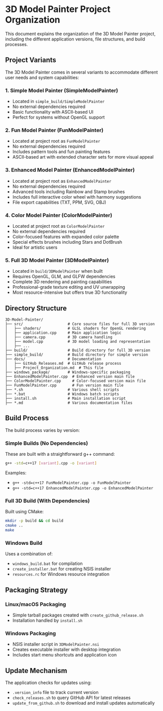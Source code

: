 # 3D Model Painter Project Organization

This document explains the organization of the 3D Model Painter project, including the different application versions, file structures, and build processes.

## Project Variants

The 3D Model Painter comes in several variants to accommodate different user needs and system capabilities:

### 1. Simple Model Painter (SimpleModelPainter)

- Located in `simple_build/SimpleModelPainter`
- No external dependencies required
- Basic functionality with ASCII-based UI
- Perfect for systems without OpenGL support

### 2. Fun Model Painter (FunModelPainter)

- Located at project root as `FunModelPainter`
- No external dependencies required
- Includes pattern tools and fun painting features
- ASCII-based art with extended character sets for more visual appeal

### 3. Enhanced Model Painter (EnhancedModelPainter)

- Located at project root as `EnhancedModelPainter`
- No external dependencies required
- Advanced tools including Rainbow and Stamp brushes
- Includes full interactive color wheel with harmony suggestions
- File export capabilities (TXT, PPM, SVG, OBJ)

### 4. Color Model Painter (ColorModelPainter)

- Located at project root as `ColorModelPainter`
- No external dependencies required
- Color-focused features with expanded color palette
- Special effects brushes including Stars and DotBrush
- Ideal for artistic users

### 5. Full 3D Model Painter (3DModelPainter)

- Located in `build/3DModelPainter` when built
- Requires OpenGL, GLM, and GLFW dependencies
- Complete 3D rendering and painting capabilities
- Professional-grade texture editing and UV unwrapping
- Most resource-intensive but offers true 3D functionality

## Directory Structure

```
3D-Model-Painter/
├── src/                    # Core source files for full 3D version
│   ├── shaders/            # GLSL shaders for OpenGL rendering
│   ├── application.cpp     # Main application logic
│   ├── camera.cpp          # 3D camera handling
│   ├── model.cpp           # 3D model loading and representation
│   ├── ...
├── build/                  # Build directory for full 3D version
├── simple_build/           # Build directory for simple version
├── docs/                   # Documentation
│   ├── GitHub_Releases.md  # GitHub release process
│   ├── Project_Organization.md  # This file
├── windows_package/        # Windows-specific packaging
├── EnhancedModelPainter.cpp  # Enhanced version main file
├── ColorModelPainter.cpp     # Color-focused version main file
├── FunModelPainter.cpp       # Fun version main file
├── *.sh                    # Various shell scripts
├── *.bat                   # Windows batch scripts
├── install.sh              # Main installation script
├── *.md                    # Various documentation files
```

## Build Process

The build process varies by version:

### Simple Builds (No Dependencies)

These are built with a straightforward g++ command:

```bash
g++ -std=c++17 [variant].cpp -o [variant]
```

Examples:
- `g++ -std=c++17 FunModelPainter.cpp -o FunModelPainter`
- `g++ -std=c++17 EnhancedModelPainter.cpp -o EnhancedModelPainter`

### Full 3D Build (With Dependencies)

Built using CMake:

```bash
mkdir -p build && cd build
cmake ..
make
```

### Windows Build

Uses a combination of:
- `windows_build.bat` for compilation
- `create_installer.bat` for creating NSIS installer
- `resources.rc` for Windows resource integration

## Packaging Strategy

### Linux/macOS Packaging

- Simple tarball packages created with `create_github_release.sh`
- Installation handled by `install.sh`

### Windows Packaging

- NSIS installer script in `3DModelPainter.nsi`
- Creates executable installer with desktop integration
- Includes start menu shortcuts and application icon

## Update Mechanism

The application checks for updates using:
- `.version_info` file to track current version
- `check_releases.sh` to query GitHub API for latest releases
- `update_from_github.sh` to download and install updates automatically